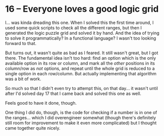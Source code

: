 # 16 &ndash; Everyone loves a good logic grid
I... was kinda dreading this one. When I solved this the first time around, I used some quick scripts to check all the different ranges, but then I generated the logic puzzle grid and solved it by hand. And the idea of trying to solve it programmatically? In a functional language? I wasn't too looking forward to that.

But turns out, it wasn't quite as bad as I feared. It still wasn't great, but I got there. The fundamental idea isn't too hard: find an option which is the only available option in its row or column, and mark all the _other_ positions in its column/row as _not_ options, and repeat until the whole grid is reduced to a single option in each row/column. But actually implementing that algorithm was a bit of work.

So much so that I didn't even try to attempt this, on that day... it wasn't until after I'd solved day 17 that I came back and solved this one as well.

Feels good to have it done, though.

One thing I did do, though, is the code for checking if a number is in one of the ranges... which I did overengineer somewhat (though there's definitely still room for improvement to make it even more complicated) but I thought came together quite nicely.
